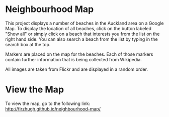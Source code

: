 Neighbourhood Map
=================

This project displays a number of beaches in the Auckland area on a Google Map. 
To display the location of all beaches, click on the button labeled "Show all" or simply click on a beach that interests you from the list on the right hand side. 
You can also search a beach from the list by typing in the search box at the top. 

Markers are placed on the map for the beaches. Each of those markers contain further information that is being collected from Wikipedia. 

All images are taken from Flickr and are displayed in a random order.
 
View the Map 
=================
 
To view the map, go to the following link: 
http://firzhugh.github.io/neighbourhood-map/
